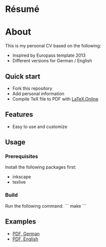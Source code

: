# Résumé

# About

This is my personal CV based on the following:

- Inspired by Europass template 2013
- Different versions for German / English

## Quick start

- Fork this repository
- Add personal information
- Compile TeX file to PDF with [LaTeX.Online](https://latexonline.cc/)

## Features

- Easy to use and customize

## Usage

### Prerequisites

Install the following packages first:
- inkscape
- texlive

### Build

Run the following command:
´´´
make
´´´

## Examples

- [PDF, German](https://latexonline.cc/compile?git=https%3A%2F%2Fgithub.com%2Ftrelo-bifteki%2Fresume&target=resume-de-Lampros_Papadimitriou.tex&command=pdflatex)
- [PDF, English](https://latexonline.cc/compile?git=https%3A%2F%2Fgithub.com%2Ftrelo-bifteki%2Fresume&target=resume-en-Lampros_Papadimitriou.tex&command=pdflatex)
